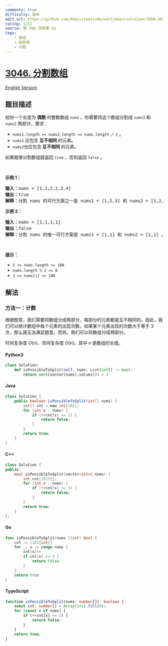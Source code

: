 ```yaml
---
comments: true
difficulty: 简单
edit_url: https://github.com/doocs/leetcode/edit/main/solution/3000-3099/3046.Split%20the%20Array/README.md
rating: 1212
source: 第 386 场周赛 Q1
tags:
    - 数组
    - 哈希表
    - 计数
---
```


<!-- problem:start -->

# [3046. 分割数组](https://leetcode.cn/problems/split-the-array)

[English Version](/solution/3000-3099/3046.Split%20the%20Array/README_EN.md)

## 题目描述

<!-- description:start -->

<p>给你一个长度为 <strong>偶数 </strong>的整数数组 <code>nums</code> 。你需要将这个数组分割成 <code>nums1</code> 和 <code>nums2</code> 两部分，要求：</p>

<ul>
	<li><code>nums1.length == nums2.length == nums.length / 2</code> 。</li>
	<li><code>nums1</code> 应包含 <strong>互不相同</strong><strong> </strong>的元素。</li>
	<li><code>nums2</code>也应包含<strong> 互不相同</strong> 的元素。</li>
</ul>

<p>如果能够分割数组就返回 <code>true</code> ，否则返回 <code>false</code> 。</p>

<p>&nbsp;</p>

<p><strong class="example">示例 1：</strong></p>

<pre>
<strong>输入：</strong>nums = [1,1,2,2,3,4]
<strong>输出：</strong>true
<strong>解释：</strong>分割 nums 的可行方案之一是 nums1 = [1,2,3] 和 nums2 = [1,2,4] 。
</pre>

<p><strong class="example">示例 2：</strong></p>

<pre>
<strong>输入：</strong>nums = [1,1,1,1]
<strong>输出：</strong>false
<strong>解释：</strong>分割 nums 的唯一可行方案是 nums1 = [1,1] 和 nums2 = [1,1] 。但 nums1 和 nums2 都不是由互不相同的元素构成。因此，返回 false 。
</pre>

<p>&nbsp;</p>

<p><strong>提示：</strong></p>

<ul>
	<li><code>1 &lt;= nums.length &lt;= 100</code></li>
	<li><code>nums.length % 2 == 0</code></li>
	<li><code>1 &lt;= nums[i] &lt;= 100</code></li>
</ul>

<!-- description:end -->

## 解法

<!-- solution:start -->

### 方法一：计数

根据题意，我们需要将数组分成两部分，每部分的元素都是互不相同的。因此，我们可以统计数组中每个元素的出现次数，如果某个元素出现的次数大于等于 $3$ 次，那么就无法满足题意。否则，我们可以将数组分成两部分。

时间复杂度 $O(n)$，空间复杂度 $O(n)$。其中 $n$ 是数组的长度。

<!-- tabs:start -->

#### Python3

```python
class Solution:
    def isPossibleToSplit(self, nums: List[int]) -> bool:
        return max(Counter(nums).values()) < 3
```

#### Java

```java
class Solution {
    public boolean isPossibleToSplit(int[] nums) {
        int[] cnt = new int[101];
        for (int x : nums) {
            if (++cnt[x] >= 3) {
                return false;
            }
        }
        return true;
    }
}
```

#### C++

```cpp
class Solution {
public:
    bool isPossibleToSplit(vector<int>& nums) {
        int cnt[101]{};
        for (int x : nums) {
            if (++cnt[x] >= 3) {
                return false;
            }
        }
        return true;
    }
};
```

#### Go

```go
func isPossibleToSplit(nums []int) bool {
	cnt := [101]int{}
	for _, x := range nums {
		cnt[x]++
		if cnt[x] >= 3 {
			return false
		}
	}
	return true
}
```

#### TypeScript

```ts
function isPossibleToSplit(nums: number[]): boolean {
    const cnt: number[] = Array(101).fill(0);
    for (const x of nums) {
        if (++cnt[x] >= 3) {
            return false;
        }
    }
    return true;
}
```

<!-- tabs:end -->

<!-- solution:end -->

<!-- problem:end -->
